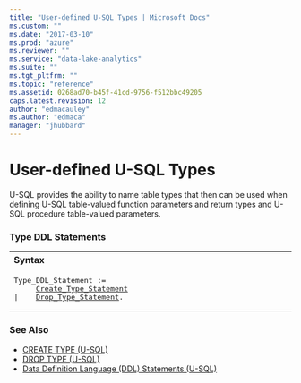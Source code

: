 ```yaml
---
title: "User-defined U-SQL Types | Microsoft Docs"
ms.custom: ""
ms.date: "2017-03-10"
ms.prod: "azure"
ms.reviewer: ""
ms.service: "data-lake-analytics"
ms.suite: ""
ms.tgt_pltfrm: ""
ms.topic: "reference"
ms.assetid: 0268ad70-b45f-41cd-9756-f512bbc49205
caps.latest.revision: 12
author: "edmacauley"
ms.author: "edmaca"
manager: "jhubbard"
---
```

# User-defined U-SQL Types
U-SQL provides the ability to name table types that then can be used when defining U-SQL table-valued function parameters and return types and U-SQL procedure table-valued parameters.  
  
### Type DDL Statements
<table><th align="left">Syntax</th><tr><td><pre>
Type_DDL_Statement :=                                                                                    
     <a href="create-type-u-sql.md">Create_Type_Statement</a>
|    <a href="drop-type-u-sql.md">Drop_Type_Statement</a>.
</pre></td></tr></table>

### See Also 
* [CREATE TYPE (U-SQL)](../USQL/create-type-u-sql.md)  
* [DROP TYPE (U-SQL)](../USQL/drop-type-u-sql.md)  
* [Data Definition Language (DDL) Statements (U-SQL)](../USQL/data-definition-language-ddl-statements-u-sql.md)   

  

